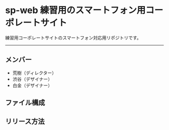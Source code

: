 # sp-web 練習用のスマートフォン用コーポレートサイト
練習用コーポレートサイトのスマートフォン対応用リポジトリです。

---

## メンバー

* 荒樹（ディレクター）
* 渋谷（デザイナー）
* 白金（デザイナー）

## ファイル構成

## リリース方法
